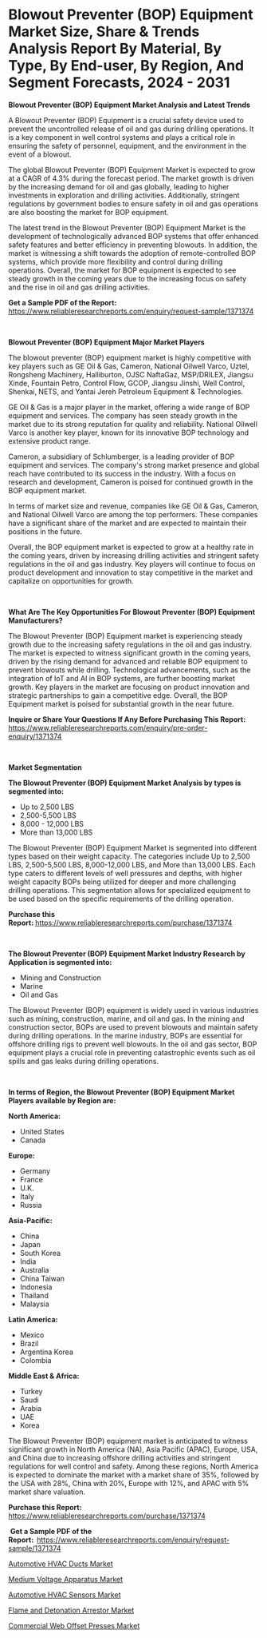 <p><h1>Blowout Preventer (BOP) Equipment Market Size, Share & Trends Analysis Report By Material, By Type, By End-user, By Region, And Segment Forecasts, 2024 - 2031</h1></p><p><strong>Blowout Preventer (BOP) Equipment Market Analysis and Latest Trends</strong></p>
<p><p>A Blowout Preventer (BOP) Equipment is a crucial safety device used to prevent the uncontrolled release of oil and gas during drilling operations. It is a key component in well control systems and plays a critical role in ensuring the safety of personnel, equipment, and the environment in the event of a blowout.</p><p>The global Blowout Preventer (BOP) Equipment Market is expected to grow at a CAGR of 4.3% during the forecast period. The market growth is driven by the increasing demand for oil and gas globally, leading to higher investments in exploration and drilling activities. Additionally, stringent regulations by government bodies to ensure safety in oil and gas operations are also boosting the market for BOP equipment.</p><p>The latest trend in the Blowout Preventer (BOP) Equipment Market is the development of technologically advanced BOP systems that offer enhanced safety features and better efficiency in preventing blowouts. In addition, the market is witnessing a shift towards the adoption of remote-controlled BOP systems, which provide more flexibility and control during drilling operations. Overall, the market for BOP equipment is expected to see steady growth in the coming years due to the increasing focus on safety and the rise in oil and gas drilling activities.</p></p>
<p><strong>Get a Sample PDF of the Report:&nbsp;</strong> <a href="https://www.reliableresearchreports.com/enquiry/request-sample/1371374">https://www.reliableresearchreports.com/enquiry/request-sample/1371374</a></p>
<p>&nbsp;</p>
<p><strong>Blowout Preventer (BOP) Equipment Major Market Players</strong></p>
<p><p>The blowout preventer (BOP) equipment market is highly competitive with key players such as GE Oil & Gas, Cameron, National Oilwell Varco, Uztel, Rongsheng Machinery, Halliburton, OJSC NaftaGaz, MSP/DRILEX, Jiangsu Xinde, Fountain Petro, Control Flow, GCOP, Jiangsu Jinshi, Well Control, Shenkai, NETS, and Yantai Jereh Petroleum Equipment & Technologies.</p><p>GE Oil & Gas is a major player in the market, offering a wide range of BOP equipment and services. The company has seen steady growth in the market due to its strong reputation for quality and reliability. National Oilwell Varco is another key player, known for its innovative BOP technology and extensive product range.</p><p>Cameron, a subsidiary of Schlumberger, is a leading provider of BOP equipment and services. The company's strong market presence and global reach have contributed to its success in the industry. With a focus on research and development, Cameron is poised for continued growth in the BOP equipment market.</p><p>In terms of market size and revenue, companies like GE Oil & Gas, Cameron, and National Oilwell Varco are among the top performers. These companies have a significant share of the market and are expected to maintain their positions in the future.</p><p>Overall, the BOP equipment market is expected to grow at a healthy rate in the coming years, driven by increasing drilling activities and stringent safety regulations in the oil and gas industry. Key players will continue to focus on product development and innovation to stay competitive in the market and capitalize on opportunities for growth.</p></p>
<p>&nbsp;</p>
<p><strong>What Are The Key Opportunities For Blowout Preventer (BOP) Equipment Manufacturers?</strong></p>
<p><p>The Blowout Preventer (BOP) Equipment market is experiencing steady growth due to the increasing safety regulations in the oil and gas industry. The market is expected to witness significant growth in the coming years, driven by the rising demand for advanced and reliable BOP equipment to prevent blowouts while drilling. Technological advancements, such as the integration of IoT and AI in BOP systems, are further boosting market growth. Key players in the market are focusing on product innovation and strategic partnerships to gain a competitive edge. Overall, the BOP Equipment market is poised for substantial growth in the near future.</p></p>
<p><strong>Inquire or Share Your Questions If Any Before Purchasing This Report:</strong> <a href="https://www.reliableresearchreports.com/enquiry/pre-order-enquiry/1371374">https://www.reliableresearchreports.com/enquiry/pre-order-enquiry/1371374</a></p>
<p>&nbsp;</p>
<p><strong>Market Segmentation</strong></p>
<p><strong>The Blowout Preventer (BOP) Equipment Market Analysis by types is segmented into:</strong></p>
<p><ul><li>Up to 2,500 LBS</li><li>2,500-5,500 LBS</li><li>8,000 - 12,000 LBS</li><li>More than 13,000 LBS</li></ul></p>
<p><p>The Blowout Preventer (BOP) Equipment Market is segmented into different types based on their weight capacity. The categories include Up to 2,500 LBS, 2,500-5,500 LBS, 8,000-12,000 LBS, and More than 13,000 LBS. Each type caters to different levels of well pressures and depths, with higher weight capacity BOPs being utilized for deeper and more challenging drilling operations. This segmentation allows for specialized equipment to be used based on the specific requirements of the drilling operation.</p></p>
<p><strong>Purchase this Report:&nbsp;</strong><a href="https://www.reliableresearchreports.com/purchase/1371374">https://www.reliableresearchreports.com/purchase/1371374</a></p>
<p>&nbsp;</p>
<p><strong>The Blowout Preventer (BOP) Equipment Market Industry Research by Application is segmented into:</strong></p>
<p><ul><li>Mining and Construction</li><li>Marine</li><li>Oil and Gas</li></ul></p>
<p><p>The Blowout Preventer (BOP) equipment is widely used in various industries such as mining, construction, marine, and oil and gas. In the mining and construction sector, BOPs are used to prevent blowouts and maintain safety during drilling operations. In the marine industry, BOPs are essential for offshore drilling rigs to prevent well blowouts. In the oil and gas sector, BOP equipment plays a crucial role in preventing catastrophic events such as oil spills and gas leaks during drilling operations.</p></p>
<p>&nbsp;</p>
<p><strong>In terms of Region, the Blowout Preventer (BOP) Equipment Market Players available by Region are:</strong></p>
<p>
    <p> <strong> North America: </strong>
        <ul>
            <li>United States</li>
            <li>Canada</li>
        </ul>
        </p> 
    <p> <strong> Europe: </strong>
        <ul>
            <li>Germany</li>
            <li>France</li>
            <li>U.K.</li>
            <li>Italy</li>
            <li>Russia</li>
        </ul>
        </p> 
    <p> <strong> Asia-Pacific: </strong>
        <ul>
            <li>China</li>
            <li>Japan</li>
            <li>South Korea</li>
            <li>India</li>
            <li>Australia</li>
            <li>China Taiwan</li>
            <li>Indonesia</li>
            <li>Thailand</li>
            <li>Malaysia</li>
        </ul>
        </p> 
    <p> <strong> Latin America: </strong>
        <ul>
            <li>Mexico</li>
            <li>Brazil</li>
            <li>Argentina Korea</li>
            <li>Colombia</li>
        </ul>
        </p> 
    <p> <strong> Middle East & Africa: </strong>
        <ul>
            <li>Turkey</li>
            <li>Saudi</li>
            <li>Arabia</li>
            <li>UAE</li>
            <li>Korea</li>
        </ul>
    </p>
    </p>
<p><p>The Blowout Preventer (BOP) equipment market is anticipated to witness significant growth in North America (NA), Asia Pacific (APAC), Europe, USA, and China due to increasing offshore drilling activities and stringent regulations for well control and safety. Among these regions, North America is expected to dominate the market with a market share of 35%, followed by the USA with 28%, China with 20%, Europe with 12%, and APAC with 5% market share valuation.</p></p>
<p><strong>Purchase this Report: </strong><a href="https://www.reliableresearchreports.com/purchase/1371374">https://www.reliableresearchreports.com/purchase/1371374</a></p>
<p>&nbsp;<strong>Get a Sample PDF of the Report:&nbsp;&nbsp;</strong><a href="https://www.reliableresearchreports.com/enquiry/request-sample/1371374">https://www.reliableresearchreports.com/enquiry/request-sample/1371374</a></p>
<p><strong></strong></p>
<p><p><a href="https://issuu.com/reportprime-2/docs/automotive-hvac-ducts-market-size-2030.pptx">Automotive HVAC Ducts Market</a></p><p><a href="https://medium.com/@pierstaylor668/medium-voltage-apparatus-market-size-reveals-the-best-marketing-channels-in-global-industry-80f1286e2bc6">Medium Voltage Apparatus Market</a></p><p><a href="https://issuu.com/reportprime-2/docs/automotive-hvac-sensors-market-size-2030.pptx">Automotive HVAC Sensors Market</a></p><p><a href="https://github.com/Chiragrp22/Market-Research-Report-List-3/blob/main/flame-and-detonation-arrestor-market.md">Flame and Detonation Arrestor Market</a></p><p><a href="https://github.com/rahu1503/Market-Research-Report-List-2/blob/main/commercial-web-offset-presses-market.md">Commercial Web Offset Presses Market</a></p></p>